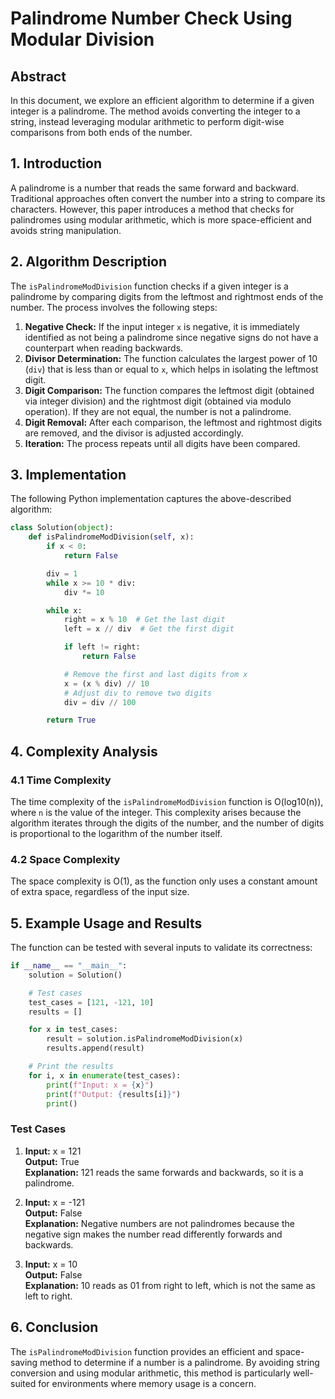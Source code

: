 
# Palindrome Number Check Using Modular Division

## Abstract
In this document, we explore an efficient algorithm to determine if a given integer is a palindrome. The method avoids converting the integer to a string, instead leveraging modular arithmetic to perform digit-wise comparisons from both ends of the number.

## 1. Introduction
A palindrome is a number that reads the same forward and backward. Traditional approaches often convert the number into a string to compare its characters. However, this paper introduces a method that checks for palindromes using modular arithmetic, which is more space-efficient and avoids string manipulation.

## 2. Algorithm Description
The `isPalindromeModDivision` function checks if a given integer is a palindrome by comparing digits from the leftmost and rightmost ends of the number. The process involves the following steps:

1. **Negative Check:** If the input integer `x` is negative, it is immediately identified as not being a palindrome since negative signs do not have a counterpart when reading backwards.
2. **Divisor Determination:** The function calculates the largest power of 10 (`div`) that is less than or equal to `x`, which helps in isolating the leftmost digit.
3. **Digit Comparison:** The function compares the leftmost digit (obtained via integer division) and the rightmost digit (obtained via modulo operation). If they are not equal, the number is not a palindrome.
4. **Digit Removal:** After each comparison, the leftmost and rightmost digits are removed, and the divisor is adjusted accordingly.
5. **Iteration:** The process repeats until all digits have been compared.

## 3. Implementation
The following Python implementation captures the above-described algorithm:

```python
class Solution(object):
    def isPalindromeModDivision(self, x):
        if x < 0:
            return False

        div = 1
        while x >= 10 * div:
            div *= 10

        while x:
            right = x % 10  # Get the last digit
            left = x // div  # Get the first digit

            if left != right:
                return False

            # Remove the first and last digits from x
            x = (x % div) // 10
            # Adjust div to remove two digits
            div = div // 100

        return True
```

## 4. Complexity Analysis
### 4.1 Time Complexity
The time complexity of the `isPalindromeModDivision` function is O(log10(n)), where `n` is the value of the integer. This complexity arises because the algorithm iterates through the digits of the number, and the number of digits is proportional to the logarithm of the number itself.

### 4.2 Space Complexity
The space complexity is O(1), as the function only uses a constant amount of extra space, regardless of the input size.

## 5. Example Usage and Results
The function can be tested with several inputs to validate its correctness:

```python
if __name__ == "__main__":
    solution = Solution()

    # Test cases
    test_cases = [121, -121, 10]
    results = []

    for x in test_cases:
        result = solution.isPalindromeModDivision(x)
        results.append(result)

    # Print the results
    for i, x in enumerate(test_cases):
        print(f"Input: x = {x}")
        print(f"Output: {results[i]}")
        print()
```
### Test Cases
1. **Input:** x = 121  
   **Output:** True  
   **Explanation:** 121 reads the same forwards and backwards, so it is a palindrome.

2. **Input:** x = -121  
   **Output:** False  
   **Explanation:** Negative numbers are not palindromes because the negative sign makes the number read differently forwards and backwards.

3. **Input:** x = 10  
   **Output:** False  
   **Explanation:** 10 reads as 01 from right to left, which is not the same as left to right.

## 6. Conclusion
The `isPalindromeModDivision` function provides an efficient and space-saving method to determine if a number is a palindrome. By avoiding string conversion and using modular arithmetic, this method is particularly well-suited for environments where memory usage is a concern.
